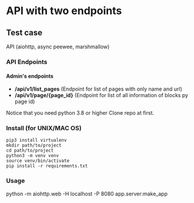 # API with two endpoints 
## Test case

API (aiohttp, async peewee, marshmallow)

### API Endpoints

#### Admin's endpoints

* **/api/v1/list_pages** (Endpoint for list of pages with only name and url)
* **/api/v1/page/{page_id}** (Endpoint for list of all information of blocks py page id)

Notice that you need python 3.8 or higher
Clone repo at first.

### Install (for UNIX/MAC OS)
    pip3 install virtualenv
    mkdir path/to/project
    cd path/to/project
    python3 -m venv venv
    source venv/bin/activate
    pip install -r requirements.txt
    
### Usage
  python -m aiohttp.web -H localhost -P 8080 app.server:make_app

